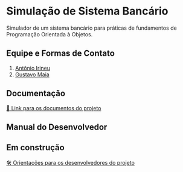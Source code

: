 # Simulação de Sistema Bancário

Simulador de um sistema bancário para práticas de fundamentos de Programação Orientada à Objetos.

## Equipe e Formas de Contato

1. [Antônio Irineu](https://github.com/AntonioIrineuFilho)
2. [Gustavo Maia](https://github.com/gusttavokr)

## Documentação

[📄 Link para os documentos do projeto](doc)

## Manual do Desenvolvedor

## Em construção
[🛠️ Orientações para os desenvolvedores do projeto]()
